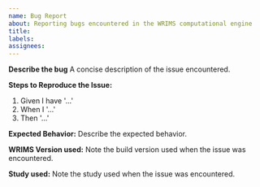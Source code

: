 ```yaml
---
name: Bug Report
about: Reporting bugs encountered in the WRIMS computational engine
title:
labels:
assignees:
---
```


**Describe the bug**
A concise description of the issue encountered.

**Steps to Reproduce the Issue:**
1. Given I have '...'
2. When I '...'
3. Then '...'

**Expected Behavior:**
Describe the expected behavior.

**WRIMS Version used:**
Note the build version used when the issue was encountered.

**Study used:**
Note the study used when the issue was encountered.
